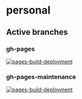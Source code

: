 # personal

## Active branches

### gh-pages

[![pages-build-deployment](https://github.com/garage-mash-com/personal/actions/workflows/pages/pages-build-deployment/badge.svg?branch=gh-pages)](https://github.com/garage-mash-com/personal/actions/workflows/pages/pages-build-deployment)

### gh-pages-maintenance

[![pages-build-deployment](https://github.com/garage-mash-com/personal/actions/workflows/pages/pages-build-deployment/badge.svg?branch=gh-pages-maintenance)](https://github.com/garage-mash-com/personal/actions/workflows/pages/pages-build-deployment)
